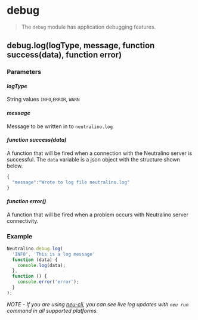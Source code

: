# debug

> The `debug` module has application debugging features.

## debug.log(logType, message, function success(data), function error)

### Parameters

#### *logType*

String values `INFO`,`ERROR`, `WARN`  

#### *message*

Message to be written in to `neutralino.log`

#### *function success(data)*

A function that will be fired when a connection with the Neutralino server is successful. The `data` variable is a json object with the structure shown below. 

```js
{
  "message":"Wrote to log file neutralino.log"
}
```


#### *function error()*

A function that will be fired when a problem occurs with Neutralino server connectivity. 



### Example

```js
Neutralino.debug.log(
  'INFO', 'This is a log message'
  function (data) {
    console.log(data);
  },
  function () {
    console.error('error');
  }
);
```

*NOTE - If you are using [neu-cli](https://neutralino.js.org/docs/#/tools/cli), you can see live log updates with `neu run` command in all supported platforms.*
